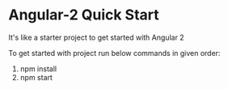 # Angular-2 Quick Start
It's like a starter project to get started with Angular 2

To get started with project run below commands in given order:
1. npm install
2. npm start
